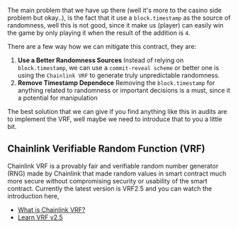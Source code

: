 The main problem that we have up there (well it's more to the casino side problem but okay..), is the fact that it use a `block.timestamp` as the source of randomness, well this is not good, since it make us (player) can easily win the game by only playing it when the result of the addition is `4`. 

There are a few way how we can mitigate this contract, they are:

1. **Use a Better Randomness Sources**
    Instead of relying on `block.timestamp`, we can use a `commit-reveal scheme` or better one is using the `Chainlink VRF` to generate truly unpredictable randomness.
2. **Remove Timestamp Dependece**
    Removing the `block.timestamp` for anything related to randomness or important decisions is a must, since it a potential for manipulation

The best solution that we can give if you find anything like this in audits are to implement the VRF, well maybe we need to introduce that to you a little bit.

## Chainlink Verifiable Random Function (VRF)

Chainlink VRF is a provably fair and verifiable random number generator (RNG) made by Chainlink that made random values in smart contract much more secure without compromising security or usability of the smart contract. Currently the latest version is VRF2.5 and you can watch the introduction here,

- [What is Chainlink VRF?](https://www.youtube.com/watch?v=eRzLNfn4LGc)
- [Learn VRF v2.5](https://docs.chain.link/vrf/v2-5/overview/subscription)